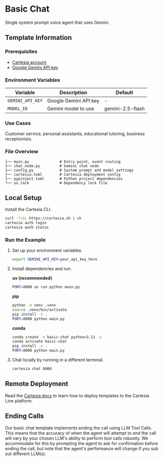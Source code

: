 # Basic Chat

Single system prompt voice agent that uses Gemini.

## Template Information

### Prerequisites

- [Cartesia account](https://play.cartesia.ai)
- [Google Gemini API key](https://aistudio.google.com/app/apikey)

### Environment Variables

| Variable | Description | Default |
|----------|-------------|---------|
| `GEMINI_API_KEY` | Google Gemini API key | - |
| `MODEL_ID` | Gemini model to use | gemini-2.5-flash |

### Use Cases

Customer service, personal assistants, educational tutoring, business receptionists.

### File Overview

```
├── main.py              # Entry point, event routing
├── chat_node.py         # Gemini chat node
├── config.py            # System prompt and model settings
├── cartesia.toml        # Cartesia deployment config
├── pyproject.toml       # Python project dependencies
└── uv.lock              # Dependency lock file
```

## Local Setup

Install the Cartesia CLI.
```zsh
curl -fsSL https://cartesia.sh | sh
cartesia auth login
cartesia auth status
```

### Run the Example

1. Set up your environment variables.
   ```zsh
   export GEMINI_API_KEY=your_api_key_here
   ```

2. Install dependencies and run.

   **uv (recommended)**
   ```zsh
   PORT=8000 uv run python main.py
   ```

   **pip**
   ```zsh
   python -m venv .venv
   source .venv/bin/activate
   pip install -e .
   PORT=8000 python main.py
   ```

   **conda**
   ```zsh
   conda create -n basic-chat python=3.11 -y
   conda activate basic-chat
   pip install -e .
   PORT=8000 python main.py
   ```

4. Chat locally by running in a different terminal.
   ```zsh
   cartesia chat 8000
   ```

## Remote Deployment
Read the [Cartesia docs](https://docs.cartesia.ai/) to learn how to deploy templates to the Cartesia Line platform.

## Ending Calls
Our basic chat template implements ending the call using LLM Tool Calls. This means that the accuracy of when the agent will attempt to end the call will vary by your chosen LLM's ability to perform tool calls robustly. We accommodate for this by prompting the agent to ask for confirmation before ending the call, but note that the agent's performance will change if you sub out different LLM(s).
